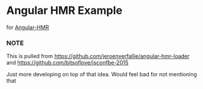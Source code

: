 # Angular HMR Example

for [Angular-HMR](https://github.com/yargalot/Angular-HMR)

### NOTE
This is pulled from https://github.com/jeroenverfallie/angular-hmr-loader and https://github.com/bitsoflove/jsconfbe-2015

Just more developing on top of that idea. Would feel bad for not mentioning that
